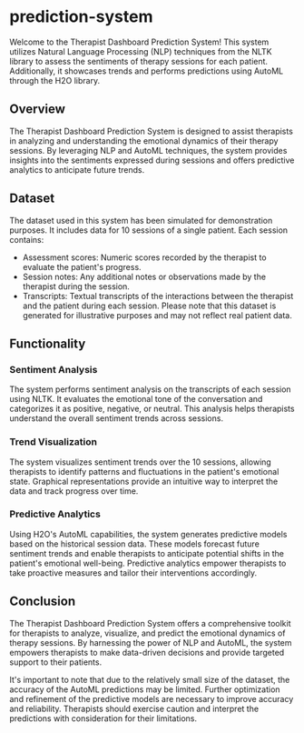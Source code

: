 # prediction-system

Welcome to the Therapist Dashboard Prediction System! This system utilizes Natural Language Processing (NLP) techniques from the NLTK library to assess the sentiments of therapy sessions for each patient. Additionally, it showcases trends and performs predictions using AutoML through the H2O library.

## Overview

The Therapist Dashboard Prediction System is designed to assist therapists in analyzing and understanding the emotional dynamics of their therapy sessions. By leveraging NLP and AutoML techniques, the system provides insights into the sentiments expressed during sessions and offers predictive analytics to anticipate future trends.

## Dataset

The dataset used in this system has been simulated for demonstration purposes. It includes data for 10 sessions of a single patient. Each session contains:

- Assessment scores: Numeric scores recorded by the therapist to evaluate the patient's progress.
- Session notes: Any additional notes or observations made by the therapist during the session.
- Transcripts: Textual transcripts of the interactions between the therapist and the patient during each session.
Please note that this dataset is generated for illustrative purposes and may not reflect real patient data.

## Functionality

### Sentiment Analysis
The system performs sentiment analysis on the transcripts of each session using NLTK. It evaluates the emotional tone of the conversation and categorizes it as positive, negative, or neutral. This analysis helps therapists understand the overall sentiment trends across sessions.

### Trend Visualization
The system visualizes sentiment trends over the 10 sessions, allowing therapists to identify patterns and fluctuations in the patient's emotional state. Graphical representations provide an intuitive way to interpret the data and track progress over time.

### Predictive Analytics
Using H2O's AutoML capabilities, the system generates predictive models based on the historical session data. These models forecast future sentiment trends and enable therapists to anticipate potential shifts in the patient's emotional well-being. Predictive analytics empower therapists to take proactive measures and tailor their interventions accordingly.

## Conclusion

The Therapist Dashboard Prediction System offers a comprehensive toolkit for therapists to analyze, visualize, and predict the emotional dynamics of therapy sessions. By harnessing the power of NLP and AutoML, the system empowers therapists to make data-driven decisions and provide targeted support to their patients.

It's important to note that due to the relatively small size of the dataset, the accuracy of the AutoML predictions may be limited. Further optimization and refinement of the predictive models are necessary to improve accuracy and reliability. Therapists should exercise caution and interpret the predictions with consideration for their limitations.
